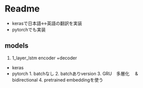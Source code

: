 # Readme
* kerasで日本語<->英語の翻訳を実装
* pytorchでも実装

## models
1. 1_layer_lstm encoder +decoder
  * keras
  * pytorch
        1. batchなし
        2. batchありversion
        3. GRU　多層化　 & bidirectional
        4. pretrained embeddingを使う
     
